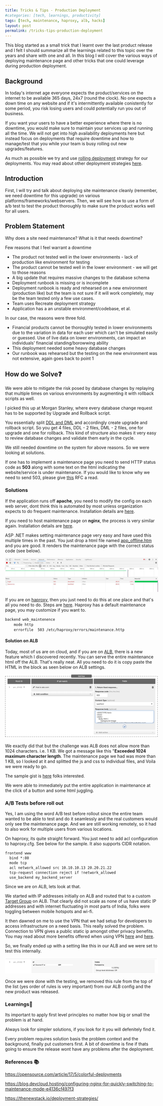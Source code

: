 ```yaml
---
title: Tricks & Tips - Production Deployment 
#categories: [tech, learnings, productivity]
tags: [tech, maintenance, haproxy, alb, hacks]
layout: post
permalink: /tricks-tips-production-deployment
---
```



This blog started as a small trick that I learnt over the last product release and I felt I should summarize all the learnings related to this topic over the years and share with one and all. In this blog I will cover the various ways of deploying maintenance page and other tricks that one could leverage during production deployment.



## Background

In today's internet age everyone expects the product/services on the internet to be available 365 days, 24x7 (round the clock). No one expects a down time on any website and if it's  intermittently available conistently for some period, you risk losing users and could potentially run you out of business.

If you want your users to have a better experience where there is no downtime, you would make sure to maintain your services up and running all the time. We will not get into high availability deployments here but instead focus on deployments that require downtime and how to manage/test that you while your team is busy rolling out new upgrades/features.

As much as possible we try and use [rolling deployment](https://opensource.com/article/17/5/colorful-deployments) strategy for our deployments. You may read about other deployment strategies [here](https://thenewstack.io/deployment-strategies/).



## Introduction

First, I will try and talk about deploying site maintenance cleanly (remember, we need downtime for this upgrade) on various platforms/frameworks/webservers. Then, we will see how to use a form of a/b test to test the product thoroughly to make sure the product works well for all users. 



## Problem Statement

Why does a site need maintenance? What is it that needs downtime? 

Few reasons that I feel warrant a downtime

- The product not tested well in the lower environments - lack of production like environment for testing 
- The product cannot be tested well in the lower environment - we will get to those reasons 
- A big update that requires massive changes to the database schema
- Deployment runbook is missing or is incomplete
- Deployment runbook is ready and rehearsed on a new environment (production like) but the team is not sure if it will work completely, may be the team tested only a few use cases.
- Team uses Recreate deployment strategy
- Application has a an unstable environment/codebase, et al.



In our case, the reasons were three fold. 

- Financial products cannot be thoroughly tested in lower environments due to the variation in data for each user which can't be simulated easily or guessed. Use of live data on lower environments, can impact an individuals' financial standing/borowwing ability
- This deployment needed some heavy database changes
- Our runbook was rehearsed but the testing on the new environment was not extensive, again goes back to point 1



## How do we Solve:question:

We were able to mitigate the risk posed by database changes by replaying that multiple times on various environments by augmenting it with rollback scripts as well.

I picked this up at Morgan Stanley, where every database change request has to be supported by Upgrade and Rollback script.

You essentially split [DDL and DML](https://www.w3schools.in/mysql/ddl-dml-dcl/) and accordingly create upgrade and rollback script. So you get 4 files, DDL - 2 files, DML - 2 files, one for upgrade and one for rollback. This kind of structure also makes it very easy to review database changes and validate them early in the cycle.

We still needed downtime on the system for above reasons. So we were looking at solutions. 

If one has to implement a maintenance page you need to send HTTP status code as **503** along with some text on the html indicating the website/service is under maintenance. If you would like to know why we need to send 503, please give [this](https://www.w3.org/Protocols/rfc2616/rfc2616-sec10.html#sec10.5.4) RFC a read.



### Solutions 

If the application runs off **apache**,  you need to modify the config on each web server, dont think this is automated by most unless organization expects to do frequent maintenance. Installation details are [here](https://cwiki.apache.org/confluence/display/HTTPD/MaintenancePage). 



If you need to host maintenance page on **nginx**, the process is very similar again. Installation details are [here](https://blog.devcloud.hosting/configuring-nginx-for-quickly-switching-to-maintenance-mode-e4136cf497f3). 



ASP .NET makes setting maintenance page very easy and have used this multiple times in the past. You just drop a html file named [app_offline.htm](https://docs.microsoft.com/en-us/aspnet/core/host-and-deploy/app-offline?view=aspnetcore-5.0) and you are good. It renders the maintenance page with the correct status code (see below).



![image-20210107011625336](../assets/503-maintenance-net-requ.png)

If you are on [haproxy](http://www.haproxy.org/), then you just need to do this at one place and that's all you need to do. Steps are [here](https://gist.github.com/sts/62d8dd59221ab68661aa). Haproxy has a default maintenance page, you may customize if you want to.

```sh
backend web_maintenence
    mode http
    errorfile  503 /etc/haproxy/errors/maintenance.http
```





#### Solution on ALB

Today, most of us are on cloud, and if you are on [ALB](https://docs.aws.amazon.com/elasticloadbalancing/latest/application/introduction.html), there is a new feature which I discovered recently. You can serve the entire maintenance html off the ALB. That's really neat. All you need to do it is copy paste the HTML in the block as seen below on ALB settings.

![image-20210107014525505](../assets/alb-html-maintenance.png)



We exactly did that but the challenge was ALB does not allow more than 1024 characters. i.e. 1 KB. We got a message like this "**Exceeded 1024 maximum character length**. The maintenance page we had was more than 1 KB, so I looked at it and splitted the js and css to individual files, and Voila we were ready to go. 

The sample gist is [here](https://gist.github.com/vinayakg/8368d40a7a8abeddee2c54fad35b8871) folks interested.

We were able to immediately put the entire application in maintenance at the click of a button and some html juggling.



### A/B Tests before roll out 

Yes, I am using the word A/B test before rollout since the entire team wanted to be able to test and do it seamlessly and the real customers would only see the maintenance page. And we are still working remotely, so it had to also work for multiple users from various locations.



On haproxy, its quite straight forward. You just need to add acl configuration to haproxy.cfg. See below for the sample. It also supports CIDR notation.

```shell
frontend www
  bind *:80
  mode tcp
  acl network_allowed src 10.10.10.13 20.20.21.22
  tcp-request connection reject if !network_allowed
  use_backend my_backend_server
```

 

Since we are on ALB, lets look at that.

We started with IP addresses initially on ALB and routed that to a custom [Target Group](https://gist.github.com/vinayakg/8368d40a7a8abeddee2c54fad35b8871) on ALB. That clearly did not scale as none of us have static IP addresses and with internet fluctuating in most parts of India, folks were toggling between mobile hotspots and wi-fi.

It then dawned on me to use the VPN that we had setup for developers to access infrastructure on a need basis. This really solved the problem. Connection to VPN gives a public static ip amongst other privacy benefits. You may read about more benefits offered when using VPN [here](https://www.lifehacker.com.au/2018/06/why-you-need-a-vpn-and-how-to-choose-one/) and [here](https://arstechnica.com/information-technology/2011/11/op-ed-live-vpn-why-vpns-are-a-must-have-for-todays-workforce/).

So, we finally ended up with a setting like this in our ALB and we were set to test this internally.



![image-20210107203001025](../assets/alb-ab-tests.png)



Once we were done with the testing, we removed this rule from the top of the list (yes order of rules is very important) from our ALB config and the new product was released.



### Learnings📖

Its important to apply first level principles no matter how big or small the problem is at hand.

Always look for simpler solutions, if you look for it you will defenitely find it.

Every problem requires solution basis the problem context and the background, finally put customers first. A bit of downtime is fine if thats going to ensure the release wont have any problems after the deployment. 




### References 📚

https://opensource.com/article/17/5/colorful-deployments

https://blog.devcloud.hosting/configuring-nginx-for-quickly-switching-to-maintenance-mode-e4136cf497f3

https://thenewstack.io/deployment-strategies/





